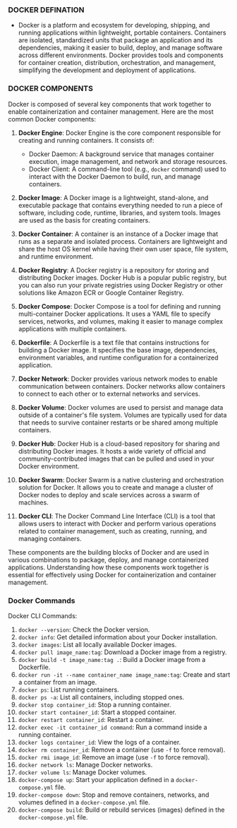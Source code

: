 ### DOCKER DEFINATION
- Docker is a platform and ecosystem for developing, shipping, and running applications within lightweight, portable containers. Containers are isolated, standardized units that package an application and its dependencies, making it easier to build, deploy, and manage software across different environments. Docker provides tools and components for container creation, distribution, orchestration, and management, simplifying the development and deployment of applications.
### DOCKER COMPONENTS
Docker is composed of several key components that work together to enable containerization and container management. Here are the most common Docker components:

1. **Docker Engine**: Docker Engine is the core component responsible for creating and running containers. It consists of:
   - Docker Daemon: A background service that manages container execution, image management, and network and storage resources.
   - Docker Client: A command-line tool (e.g., `docker` command) used to interact with the Docker Daemon to build, run, and manage containers.

2. **Docker Image**: A Docker image is a lightweight, stand-alone, and executable package that contains everything needed to run a piece of software, including code, runtime, libraries, and system tools. Images are used as the basis for creating containers.

3. **Docker Container**: A container is an instance of a Docker image that runs as a separate and isolated process. Containers are lightweight and share the host OS kernel while having their own user space, file system, and runtime environment.

4. **Docker Registry**: A Docker registry is a repository for storing and distributing Docker images. Docker Hub is a popular public registry, but you can also run your private registries using Docker Registry or other solutions like Amazon ECR or Google Container Registry.

5. **Docker Compose**: Docker Compose is a tool for defining and running multi-container Docker applications. It uses a YAML file to specify services, networks, and volumes, making it easier to manage complex applications with multiple containers.

6. **Dockerfile**: A Dockerfile is a text file that contains instructions for building a Docker image. It specifies the base image, dependencies, environment variables, and runtime configuration for a containerized application.

7. **Docker Network**: Docker provides various network modes to enable communication between containers. Docker networks allow containers to connect to each other or to external networks and services.

8. **Docker Volume**: Docker volumes are used to persist and manage data outside of a container's file system. Volumes are typically used for data that needs to survive container restarts or be shared among multiple containers.

9. **Docker Hub**: Docker Hub is a cloud-based repository for sharing and distributing Docker images. It hosts a wide variety of official and community-contributed images that can be pulled and used in your Docker environment.

10. **Docker Swarm**: Docker Swarm is a native clustering and orchestration solution for Docker. It allows you to create and manage a cluster of Docker nodes to deploy and scale services across a swarm of machines.

11. **Docker CLI**: The Docker Command Line Interface (CLI) is a tool that allows users to interact with Docker and perform various operations related to container management, such as creating, running, and managing containers.

These components are the building blocks of Docker and are used in various combinations to package, deploy, and manage containerized applications. Understanding how these components work together is essential for effectively using Docker for containerization and container management.

### Docker Commands
Docker CLI Commands:
1. `docker --version`: Check the Docker version.
2. `docker info`: Get detailed information about your Docker installation.
3. `docker images`: List all locally available Docker images.
4. `docker pull image_name:tag`: Download a Docker image from a registry.
5. `docker build -t image_name:tag .`: Build a Docker image from a Dockerfile.
6. `docker run -it --name container_name image_name:tag`: Create and start a container from an image.
7. `docker ps`: List running containers.
8. `docker ps -a`: List all containers, including stopped ones.
9. `docker stop container_id`: Stop a running container.
10. `docker start container_id`: Start a stopped container.
11. `docker restart container_id`: Restart a container.
12. `docker exec -it container_id command`: Run a command inside a running container.
13. `docker logs container_id`: View the logs of a container.
14. `docker rm container_id`: Remove a container (use `-f` to force removal).
15. `docker rmi image_id`: Remove an image (use `-f` to force removal).
16. `docker network ls`: Manage Docker networks.
17. `docker volume ls`: Manage Docker volumes.
18. `docker-compose up`: Start your application defined in a `docker-compose.yml` file.
19. `docker-compose down`: Stop and remove containers, networks, and volumes defined in a `docker-compose.yml` file.
20. `docker-compose build`: Build or rebuild services (images) defined in the `docker-compose.yml` file.